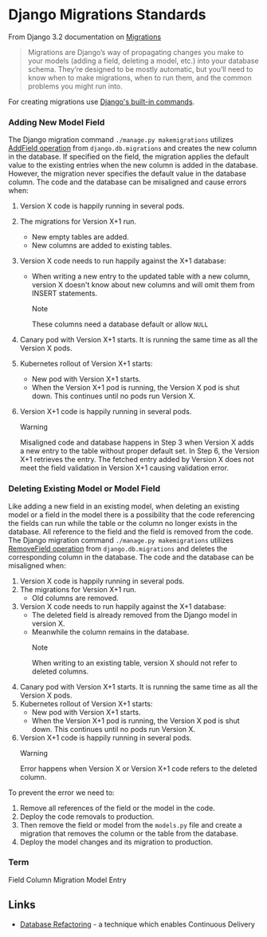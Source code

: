 # Django Migrations Standards

From Django 3.2 documentation on [Migrations][]

> Migrations are Django’s way of propagating changes you make to your models (adding a field, deleting a model, etc.) into your database schema. They’re designed to be mostly automatic, but you’ll need to know when to make migrations, when to run them, and the common problems you might run into.

For creating migrations use [Django's built-in commands][].

[Django's built-in commands]: https://docs.djangoproject.com/en/3.2/topics/migrations/#the-commands
[Migrations]: https://docs.djangoproject.com/en/3.2/topics/migrations/#module-django.db.migrations

### Adding New Model Field

The Django migration command `./manage.py makemigrations` utilizes [AddField operation][] from `django.db.migrations` and creates the new column in the database. If specified on the field, the migration applies the default value to the existing entries when the new column is added in the database. However, the migration never specifies the default value in the database column. The code and the database can be misaligned and cause errors when:

1. Version X code is happily running in several pods.
2. The migrations for Version X+1 run.
   - New empty tables are added.
   - New columns are added to existing tables.
3. Version X code needs to run happily against the X+1 database:

   - When writing a new entry to the updated table with a new column, version X doesn't know about new columns and will omit them from INSERT statements.
     > [!NOTE]
     > These columns need a database default or allow `NULL`

4. Canary pod with Version X+1 starts. It is running the same time as all the Version X pods.
5. Kubernetes rollout of Version X+1 starts:
   - New pod with Version X+1 starts.
   - When the Version X+1 pod is running, the Version X pod is shut down. This continues until no pods run Version X.
6. Version X+1 code is happily running in several pods.
   > [!WARNING]
   > Misaligned code and database happens in Step 3 when Version X adds a new entry to the table without proper default set. In Step 6, the Version X+1 retrieves the entry. The fetched entry added by Version X does not meet the field validation in Version X+1 causing validation error.

<!-- TODO: MPP-3464 Add instructions to prevent or mitigate the error while add new field -->

[AddField operation]: https://docs.djangoproject.com/en/3.2/ref/migration-operations/#addfield

### Deleting Existing Model or Model Field

Like adding a new field in an existing model, when deleting an existing model or a field in the model there is a possibility that the code referencing the fields can run while the table or the column no longer exists in the database. All reference to the field and the field is removed from the code. The Django migration command `./manage.py makemigrations` utilizes [RemoveField operation][] from `django.db.migrations` and deletes the corresponding column in the database. The code and the database can be misaligned when:

1. Version X code is happily running in several pods.
2. The migrations for Version X+1 run.
   - Old columns are removed.
3. Version X code needs to run happily against the X+1 database:
   - The deleted field is already removed from the Django model in version X.
   - Meanwhile the column remains in the database.
     > [!NOTE]
     > When writing to an existing table, version X should not refer to deleted columns.
4. Canary pod with Version X+1 starts. It is running the same time as all the Version X pods.
5. Kubernetes rollout of Version X+1 starts:
   - New pod with Version X+1 starts.
   - When the Version X+1 pod is running, the Version X pod is shut down. This continues until no pods run Version X.
6. Version X+1 code is happily running in several pods.
   > [!WARNING]
   > Error happens when Version X or Version X+1 code refers to the deleted column.

To prevent the error we need to:

1. Remove all references of the field or the model in the code.
2. Deploy the code removals to production.
3. Then remove the field or model from the `models.py` file and create a migration that removes the column or the table from the database.
4. Deploy the model changes and its migration to production.

[RemoveField operation]: https://docs.djangoproject.com/en/3.2/ref/migration-operations/#removefield

### Term

<!-- TODO: MPP-3464 Add terminology definitions -->

Field
Column
Migration
Model
Entry

## Links

- [Database Refactoring] - a technique which enables Continuous Delivery

[Database Refactoring]: https://www.databaserefactoring.com/
